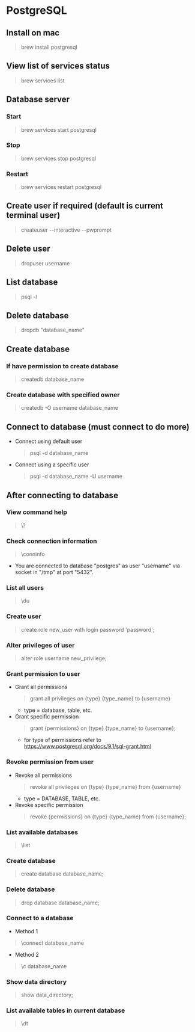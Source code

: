 # PostgreSQL
## Install on mac
> brew install postgresql
## View list of services status
> brew services list
## Database server
### Start
> brew services start postgresql
### Stop
> brew services stop postgresql
### Restart
> brew services restart postgresql
## Create user if required (default is current terminal user)
> createuser --interactive --pwprompt
## Delete user
> dropuser username
## List database
> psql -l
## Delete database
> dropdb "database_name"
## Create database
### If have permission to create database
> createdb database_name
### Create database with specified owner
> createdb -O username database_name
## Connect to database (must connect to do more)
* Connect using default user
  > psql -d database_name
* Connect using a specific user
  > psql -d database_name -U username
## After connecting to database
### View command help
> \\?
### Check connection information
> \conninfo
  * You are connected to database "postgres" as user "username" via socket in "/tmp" at port "5432".
### List all users
> \du
### Create user
> create role new_user with login password 'password';
### Alter privileges of user
> alter role username new_privilege;
### Grant permission to user
* Grant all permissions
  > grant all privileges on {type} {type_name} to {username}
    * type = database, table, etc.
* Grant specific permission
  > grant {permissions} on {type} {type_name} to {username};
    * for type of permissions refer to https://www.postgresql.org/docs/9.1/sql-grant.html
### Revoke permission from user
* Revoke all permissions
  > revoke all privileges on {type} {type_name} from {username}
    * type = DATABASE, TABLE, etc.
* Revoke specific permission
  > revoke {permissions} on {type} {type_name} from {username};
### List available databases
> \list
### Create database
> create database database_name;
### Delete database
> drop database database_name;
### Connect to a database
* Method 1
 > \connect database_name
* Method 2
 > \c database_name
### Show data directory
> show data_directory;
### List available tables in current database
> \dt
